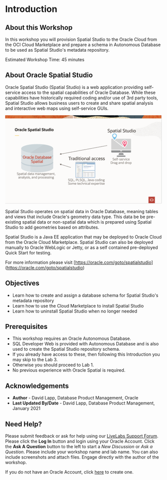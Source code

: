 # Introduction


## About this Workshop

In this workshop you will provision Spatial Studio to the Oracle Cloud from the OCI Cloud Marketplace and prepare a schema in Autonomous Database to be used as Spatial Studio's metadata repository.

Estimated Workshop Time: 45 minutes

## About Oracle Spatial Studio

Oracle Spatial Studio (Spatial Studio) is a web application providing self-service access to the spatial capabilities of Oracle Database. While these capabilities have historically required coding and/or use of 3rd party tools, Spatial Studio allows business users to create and share spatial analysis and interactive web maps using self-service GUIs. 

  ![Image alt text](./images/spatial-studio.png "Spatial Studio")

Spatial Studio operates on spatial data in Oracle Database, meaning tables and views that include Oracle's geometry data type. This data be be pre-existing spatial data or non-spatial data which is prepared using Spatial Studio to add geometries based on attributes. 

Spatial Studio is a Java EE application that may be deployed to Oracle Cloud from the Oracle Cloud Marketplace. Spatial Studio can also be deployed manually to Oracle WebLogic or Jetty, or as a self contained pre-deployed Quick Start for testing.

For more information please visit [https://oracle.com/goto/spatialstudio] (https://oracle.com/goto/spatialstudio)

## Objectives

- Learn how to create and assign a database schema for Spatial Studio's metadata repository
- Learn how to use the Cloud Marketplace to install Spatial Studio
- Learn how to uninstall Spatial Studio when no longer needed


## Prerequisites

- This workshop requires an Oracle Autonomous Database.  
- SQL Developer Web is provided with Autonomous Database and is also used to create the Spatial Studio repository schema. 
- If you already have access to these, then following this Introduction you may skip to the Lab 3. 
- Otherwise you should proceed to Lab 1.
- No previous experience with Oracle Spatial is required.


## Acknowledgements

* **Author** - David Lapp, Database Product Management, Oracle
* **Last Updated By/Date** - David Lapp, Database Product Management, January 2021


## Need Help?
Please submit feedback or ask for help using our [LiveLabs Support Forum](https://community.oracle.com/tech/developers/categories/oracle-spatial). Please click the **Log In** button and login using your Oracle Account. Click the **Ask A Question** button to the left to start a *New Discussion* or *Ask a Question*.  Please include your workshop name and lab name.  You can also include screenshots and attach files.  Engage directly with the author of the workshop.

If you do not have an Oracle Account, click [here](https://profile.oracle.com/myprofile/account/create-account.jspx) to create one. 
